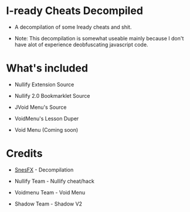 # I-ready Cheats Decompiled
 
* A decompilation of some Iready cheats and shit.

* Note: This decompilation is somewhat useable mainly because I don't have alot of experience deobfuscating javascript code.

# What's included

* Nullify Extension Source

* Nullify 2.0 Bookmarklet Source

* JVoid Menu's Source

* VoidMenu's Lesson Duper

* Void Menu (Coming soon)

# Credits

* [SnesFX](https://twitter.com/SnesFX) - Decompilation

* Nullify Team - Nullify cheat/hack

* Voidmenu Team - Void Menu

* Shadow Team - Shadow V2

